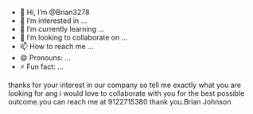 - 👋 Hi, I’m @Brian3278
- 👀 I’m interested in ...
- 🌱 I’m currently learning ...
- 💞️ I’m looking to collaborate on ...
- 📫 How to reach me ...
- 😄 Pronouns: ...
- ⚡ Fun fact: ...

<!---
Brian3278/Brian3278 is a ✨ special ✨ repository because its `README.md` (this file) appears on your GitHub profile.
You can click the Preview link to take a look at your changes.
--->
thanks for your interest in our company so tell me exactly what you are looking for ang i would love to collaborate with you for the best possible outcome.you can reach me at 9122715380 thank you.Brian Johnson
